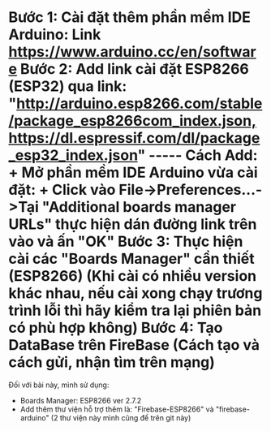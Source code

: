Bước 1: Cài đặt thêm phần mềm IDE Arduino: Link https://www.arduino.cc/en/software
Bước 2: Add link cài đặt ESP8266 (ESP32) qua link: "http://arduino.esp8266.com/stable/package_esp8266com_index.json,https://dl.espressif.com/dl/package_esp32_index.json"
----- Cách Add:
              + Mở phần mềm IDE Arduino vừa cài đặt:
              + Click vào File->Preferences...->Tại "Additional boards manager URLs" thực hiện dán đường link trên vào và ấn "OK"
Bước 3: Thực hiện cài các "Boards Manager" cần thiết (ESP8266) (Khi cài có nhiều version khác nhau, nếu cài xong chạy trương trình lỗi thì hãy kiểm tra lại phiên bản có phù hợp không)
Bước 4: Tạo DataBase trên FireBase (Cách tạo và cách gửi, nhận tìm trên mạng)
=====================================================================================================================================
Đối với bài này, mình sử dụng:
- Boards Manager: ESP8266 ver 2.7.2
- Add thêm thư viện hỗ trợ thêm là: "Firebase-ESP8266" và "firebase-arduino" (2 thư viện này mình cũng để trên git này)
